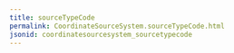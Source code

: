 ```yaml
---
title: sourceTypeCode
permalink: CoordinateSourceSystem.sourceTypeCode.html
jsonid: coordinatesourcesystem_sourcetypecode
---
```


